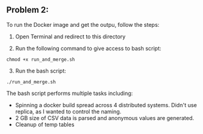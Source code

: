 ## Problem 2:

To run the Docker image and get the outpu, follow the steps:

1. Open Terminal and redirect to this directory

2. Run the following command to give access to bash script:

`chmod +x run_and_merge.sh`

3. Run the bash script:

`./run_and_merge.sh`

The bash script performs multiple tasks including:

- Spinning a docker build spread across 4 distributed systems. Didn't use replica, as I wanted to control the naming.
- 2 GB size of CSV data is parsed and anonymous values are generated.
- Cleanup of temp tables